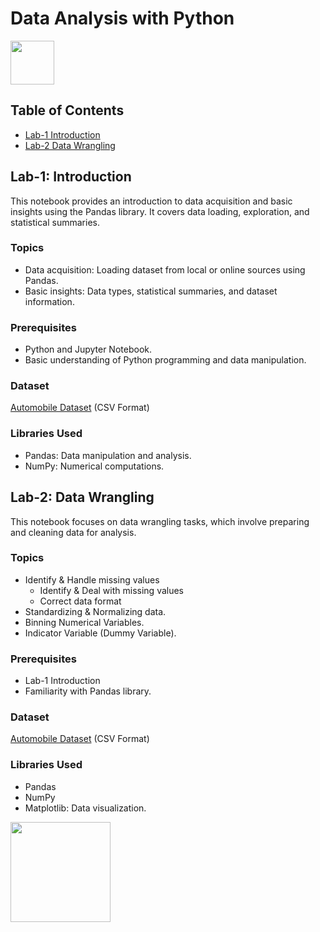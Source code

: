 # **Data Analysis with Python**

<img src="https://github.com/nilayhangarge/Data-Analysis-with-Python/assets/88373687/ee52ce51-d0f2-40d2-b5ad-fd37cc810dbb" width="70">


## Table of Contents
* [Lab-1 Introduction](#lab-1-introduction)
* [Lab-2 Data Wrangling](#lab-2-data-wrangling)


## **Lab-1: Introduction**
This notebook provides an introduction to data acquisition and basic insights using the Pandas library. It covers data loading, exploration, and statistical summaries.

### Topics
- Data acquisition: Loading dataset from local or online sources using Pandas.
- Basic insights: Data types, statistical summaries, and dataset information.

### Prerequisites
- Python and Jupyter Notebook.
- Basic understanding of Python programming and data manipulation.

### Dataset
[Automobile Dataset](https://archive.ics.uci.edu/ml/machine-learning-databases/autos/imports-85.data) (CSV Format)

### Libraries Used
- Pandas: Data manipulation and analysis.
- NumPy: Numerical computations.


## **Lab-2: Data Wrangling**

This notebook focuses on data wrangling tasks, which involve preparing and cleaning data for analysis.

### Topics
- Identify & Handle missing values
    - Identify & Deal with missing values
    - Correct data format
- Standardizing & Normalizing data.
- Binning Numerical Variables.
- Indicator Variable (Dummy Variable).

### Prerequisites
- Lab-1 Introduction
- Familiarity with Pandas library.

### Dataset
[Automobile Dataset](https://archive.ics.uci.edu/ml/machine-learning-databases/autos/imports-85.data) (CSV Format)

### Libraries Used
- Pandas
- NumPy
- Matplotlib: Data visualization.


<img src="https://s3.us-east.cloud-object-storage.appdomain.cloud/sn-portals-yl-ptech/portals/logos/5dcb/1ecf/12ea/ff00/0140/78f1/original/IBMSkillsBuild_Pos-sn-v5.png?1669656496" width="160">
